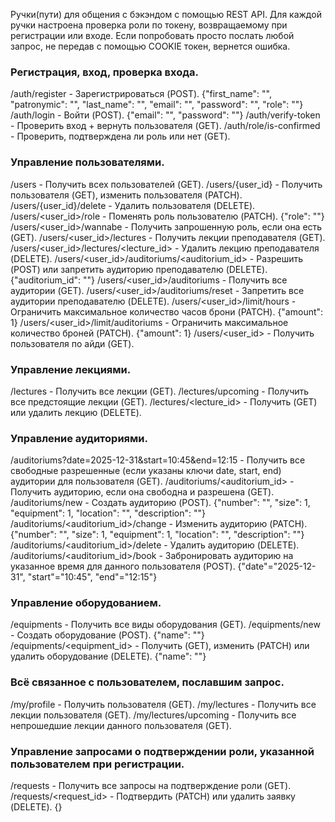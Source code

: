 Ручки(пути) для общения с бэкэндом с помощью REST API.
Для каждой ручки настроена проверка роли по токену, возвращаемому при регистрации или входе.
Если попробовать просто послать любой запрос, не передав с помощью COOKIE токен, вернется ошибка.

### Регистрация, вход, проверка входа.

/auth/register - Зарегистрироваться (POST).
{"first_name": "", "patronymic": "", "last_name": "", "email": "", "password": "", "role": ""}
/auth/login - Войти (POST).
{"email": "", "password": ""}
/auth/verify-token - Проверить вход + вернуть пользователя (GET).
/auth/role/is-confirmed - Проверить, подтверждена ли роль или нет (GET).

### Управление пользователями.

/users - Получить всех пользователей (GET).
/users/{user_id} - Получить пользователя (GET), изменить пользователя (PATCH).
/users/{user_id}/delete - Удалить пользователя (DELETE).
/users/<user_id>/role - Поменять роль пользователю (PATCH).
{"role": ""}
/users/<user_id>/wannabe - Получить запрошенную роль, если она есть (GET).
/users/<user_id>/lectures - Получить лекции преподавателя (GET).
/users/<user_id>/lectures/<lecture_id> - Удалить лекцию преподавателя (DELETE).
/users/<user_id>/auditoriums/<auditorium_id> - Разрешить (POST) или запретить аудиторию преподавателю (DELETE).
{"auditorium_id": ""}
/users/<user_id>/auditoriums - Получить все аудитории (GET).
/users/<user_id>/auditoriums/reset - Запретить все аудитории преподавателю (DELETE).
/users/<user_id>/limit/hours - Ограничить максимальное количество часов брони (PATCH).
{"amount": 1}
/users/<user_id>/limit/auditoriums - Ограничить максимальное количество броней (PATCH).
{"amount": 1}
/users/<user_id> - Получить пользователя по айди (GET).

### Управление лекциями.

/lectures - Получить все лекции (GET).
/lectures/upcoming - Получить все предстоящие лекции (GET).
/lectures/<lecture_id> - Получить (GET) или удалить лекцию (DELETE).

### Управление аудиториями.

/auditoriums?date=2025-12-31&start=10:45&end=12:15 - Получить все свободные разрешенные 
(если указаны ключи date, start, end) аудитории для пользователя (GET).
/auditoriums/<auditorium_id> - Получить аудиторию, если она свободна и разрешена (GET).
/auditoriums/new - Создать аудиторию (POST).
{"number": "", "size": 1, "equipment": 1, "location": "", "description": ""}
/auditoriums/<auditorium_id>/change - Изменить аудиторию (PATCH).
{"number": "", "size": 1, "equipment": 1, "location": "", "description": ""}
/auditoriums/<auditorium_id>/delete - Удалить аудиторию (DELETE).
/auditoriums/<auditorium_id>/book - Забронировать аудиторию на указанное время для данного пользователя (POST).
{"date"="2025-12-31", "start"="10:45", "end"="12:15"}

### Управление оборудованием.

/equipments - Получить все виды оборудования (GET).
/equipments/new - Создать оборудование (POST).
{"name": ""}
/equipments/<equipment_id> - Получить (GET), изменить (PATCH) или удалить оборудование (DELETE).
{"name": ""}

### Всё связанное с пользователем, пославшим запрос.

/my/profile - Получить пользователя (GET).
/my/lectures - Получить все лекции пользователя (GET).
/my/lectures/upcoming - Получить все непрошедшие лекции данного пользователя (GET).

### Управление запросами о подтверждении роли, указанной пользователем при регистрации.

/requests - Получить все запросы на подтверждение роли (GET).
/requests/<request_id> - Подтвердить (PATCH) или удалить заявку (DELETE).
{}








